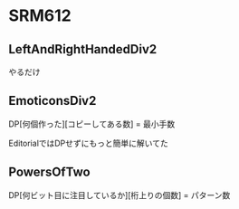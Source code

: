 # SRM612

## LeftAndRightHandedDiv2
やるだけ

## EmoticonsDiv2
DP\[何個作った\]\[コピーしてある数\] = 最小手数

EditorialではDPせずにもっと簡単に解いてた

## PowersOfTwo
DP\[何ビット目に注目しているか\]\[桁上りの個数\] = パターン数

